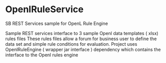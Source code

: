 # OpenlRuleService
SB REST Services  sample for OpenL Rule Engine

Sample REST services interface to 3 sample Openl data templates ( xlsx) rules files
These rules files allow a forum for business user to define the data set and simple rule
conditions for evaluation. Project uses OpenlRuleEngine ( wrapper jar interface ) dependency which
contains the interface to the Openl rules engine
